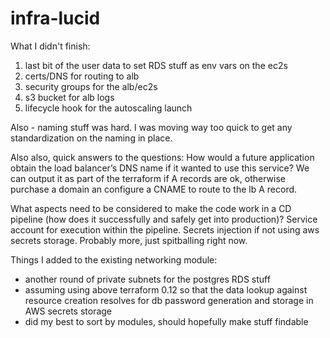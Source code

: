 # infra-lucid

What I didn't finish:
1) last bit of the user data to set RDS stuff as env vars on the ec2s
2) certs/DNS for routing to alb
3) security groups for the alb/ec2s
4) s3 bucket for alb logs
5) lifecycle hook for the autoscaling launch


Also - naming stuff was hard. I was moving way too quick to get any standardization on the naming in place.

Also also, quick answers to the questions:
How would a future application obtain the load balancer’s DNS name if it wanted to use this service?
We can output it as part of the terraform if A records are ok, otherwise purchase a domain an configure a CNAME to route to the lb A record.

What aspects need to be considered to make the code work in a CD pipeline (how does it successfully and safely get into production)?
Service account for execution within the pipeline. Secrets injection if not using aws secrets storage. Probably more, just spitballing right now.

Things I added to the existing networking module:
- another round of private subnets for the postgres RDS stuff
- assuming using above terraform 0.12 so that the data lookup against resource creation resolves for db password generation and storage in AWS secrets storage
- did my best to sort by modules, should hopefully make stuff findable